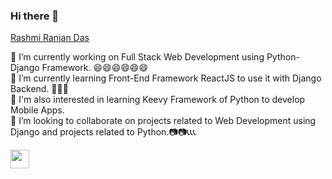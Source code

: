 ### Hi there 👋
[Rashmi Ranjan Das](https://github.com/WebDesign4New)

<!--
**WebDesign4New/WebDesign4New** is a ✨ _special_ ✨ repository because its `README.md` (this file) appears on your GitHub profile.

Here are some ideas to get you started:

- 🔭 I’m currently working on ...
- 🌱 I’m currently learning ...
- 👯 I’m looking to collaborate on ...
- 🤔 I’m looking for help with ...
- 💬 Ask me about ...
- 📫 How to reach me: ...
- 😄 Pronouns: ...
- ⚡ Fun fact: ...
-->
 🔭 I’m currently working on Full Stack Web Development using Python-Django Framework. 😄😄😄😄😄😄<br>
 🌱 I’m currently learning Front-End Framework ReactJS to use it with Django Backend. 👲👲👲<br>
 🌱 I'm also interested in learning Keevy Framework of Python to develop Mobile Apps.<br>
 👯 I’m looking to collaborate on projects related to Web Development using Django and projects related to Python.📷📷📞📞📞<br>
 
 <img src="https://lh6.googleusercontent.com/rU8dZ0x67y63AeujFhM79UG_I3ZagEqTmDffagrUVuBI5eXPHtW2Z7zP1KU1MLKtl0wU5eNS_QHU-9v3GUJgxlKYeAR1yKADY8xCj7xMrpL8z9Rr2Zde9_OGsmXTigvBr7DEWggV" width="30px">
 
